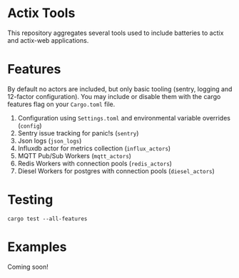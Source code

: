 Actix Tools
===========

This repository aggregates several tools used to include batteries to actix and actix-web applications.

Features
========

By default no actors are included, but only basic tooling (sentry, logging and 12-factor configuration).
You may include or disable them with the cargo features flag on your `Cargo.toml` file.

1. Configuration using ``Settings.toml`` and environmental variable overrides (``config``)
2. Sentry issue tracking for panic!s (``sentry``)
3. Json logs (``json_logs``)
4. Influxdb actor for metrics collection (``influx_actors``)
5. MQTT Pub/Sub Workers (``mqtt_actors``)
6. Redis Workers with connection pools (``redis_actors``)
7. Diesel Workers for postgres with connection pools  (``diesel_actors``)


Testing
=======

```
cargo test --all-features
```

Examples
========

Coming soon!
